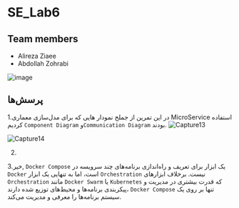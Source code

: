 # SE_Lab6
## Team members
* Alireza Ziaee
* Abdollah Zohrabi

![image](https://github.com/Abz81/SE_Lab6/assets/45371919/1a77169f-a74f-406a-9cec-503629f87fbf)


## پرسش‌ها
1.در این تمرین از جملخ نمودار هایی که برای مدل‌سازی معماری MicroService استفاده کردیم `Component Diagram` و`Communication Diagram` بودند.
![Capture13](https://github.com/Abz81/SE_Lab6/assets/101315890/6631e216-d65c-42e6-a7d9-eacc26203dd8)

![Capture14](https://github.com/Abz81/SE_Lab6/assets/101315890/6ef8a2b5-9d12-44e0-9526-bbbeb1cf9ae5)



2.               

3.خیر, `Docker Compose` یک ابزار برای تعریف و راه‌اندازی برنامه‌های چند سرویسه در `Docker` است، اما به تنهایی یک ابزار `Orchestration` نیست. برخلاف ابزارهای `Orchestration` مانند `Docker Swarm` یا `Kubernetes` که قدرت بیشتری در مدیریت و پیکربندی برنامه‌ها و محیط‌های توزیع شده دارند، `Docker Compose` تنها بر روی یک سیستم برنامه‌ها را معرفی و مدیریت می‌کند.

